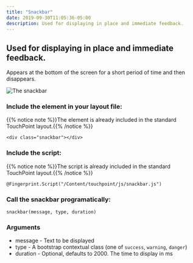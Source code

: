 ```yaml
---
title: "Snackbar"
date: 2019-09-30T11:05:36-05:00
description: Used for displaying in place and immediate feedback.
---
```

## Used for displaying in place and immediate feedback.
Appears at the bottom of the screen for a short period of time and then disappears.

![The snackbar](/component/images/snackbar.png?classes=border)

### Include the element in your layout file:
{{% notice note %}}The element is already included in the standard TouchPoint layout.{{% /notice %}}

```<div class="snackbar"></div>```

### Include the script:
{{% notice note %}}The script is already included in the standard TouchPoint layout.{{% /notice %}}

```@Fingerprint.Script("/Content/touchpoint/js/snackbar.js")```

### Call the snackbar programatically:

`snackbar(message, type, duration)`

### Arguments

* message - Text to be displayed
* type - A bootstrap contextual class (one of `success`, `warning`, `danger`)
* duration - Optional, defaults to 2000. The time to display in ms


